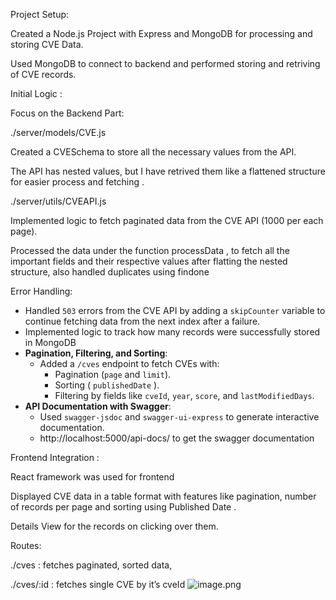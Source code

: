 Project Setup:

Created a Node.js Project with Express and MongoDB for processing and storing CVE Data.

Used MongoDB to connect to backend and performed storing and retriving of  CVE records.

Initial Logic :

Focus on the Backend Part:

./server/models/CVE.js

Created a CVESchema to store all the necessary values from the API.

The API has nested values, but I have retrived them like a flattened structure for easier process and fetching .

./server/utils/CVEAPI.js

Implemented logic to fetch paginated data from the CVE API (1000 per each page).

Processed the data under the function processData , to fetch all the important fields and their respective values after flatting the nested structure, also handled duplicates using findone 

Error Handling: 

- Handled `503` errors from the CVE API by adding a `skipCounter` variable to continue fetching data from the next index after a failure.
- Implemented logic to track how many records were successfully stored in MongoDB
- **Pagination, Filtering, and Sorting**:
    - Added a `/cves` endpoint to fetch CVEs with:
        - Pagination (`page` and `limit`).
        - Sorting ( `publishedDate` ).
        - Filtering by fields like `cveId`, `year`, `score`, and `lastModifiedDays`.
- **API Documentation with Swagger**:
    - Used `swagger-jsdoc` and `swagger-ui-express` to generate interactive documentation.
    - http://localhost:5000/api-docs/  to get the swagger documentation

Frontend Integration :

React framework was used for frontend

Displayed CVE data in a table format with features like pagination, number of records per page and sorting using Published Date .

Details View for the records on clicking over them.

Routes:

./cves : fetches paginated, sorted data,

./cves/:id : fetches single CVE by it’s cveId
![image.png](https://prod-files-secure.s3.us-west-2.amazonaws.com/985e13a4-2b26-4465-9a36-9010099d1443/2901e789-a6d8-4969-a267-3497752ce24b/image.png)


